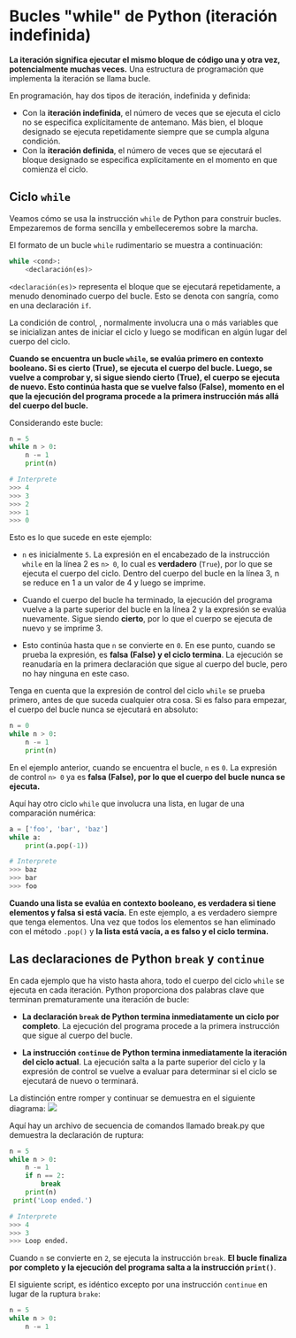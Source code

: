 # Bucles "while" de Python (iteración indefinida)
**La iteración significa ejecutar el mismo bloque de código una y otra vez, potencialmente muchas veces.** Una estructura de programación que implementa la iteración se llama bucle.

En programación, hay dos tipos de iteración, indefinida y definida:

 - Con la **iteración indefinida**, el número de veces que se ejecuta el ciclo no se especifica explícitamente de antemano. Más bien, el bloque designado se ejecuta repetidamente siempre que se cumpla alguna condición.
 - Con la **iteración definida**, el número de veces que se ejecutará el bloque designado se especifica explícitamente en el momento en que comienza el ciclo.

## Ciclo `while` 
Veamos cómo se usa la instrucción `while` de Python para construir bucles. Empezaremos de forma sencilla y embelleceremos sobre la marcha.

El formato de un bucle `while` rudimentario se muestra a continuación:
```python
while <cond>:
	<declaración(es)>
```
`<declaración(es)>` representa el bloque que se ejecutará repetidamente, a menudo denominado cuerpo del bucle. Esto se denota con sangría, como en una declaración `if`.

La condición de control, <cond>, normalmente involucra una o más variables que se inicializan antes de iniciar el ciclo y luego se modifican en algún lugar del cuerpo del ciclo.

**Cuando se encuentra un bucle `while`, <cond> se evalúa primero en contexto booleano. Si es cierto (True), se ejecuta el cuerpo del bucle. Luego, <cond> se vuelve a comprobar y, si sigue siendo cierto (True), el cuerpo se ejecuta de nuevo. Esto continúa hasta que <cond> se vuelve falso (False), momento en el que la ejecución del programa procede a la primera instrucción más allá del cuerpo del bucle.**

Considerando este bucle:
```python
n = 5
while n > 0:
	n -= 1
	print(n)

# Interprete
>>> 4
>>> 3
>>> 2
>>> 1
>>> 0
```
Esto es lo que sucede en este ejemplo:

- `n` es inicialmente `5`. La expresión en el encabezado de la instrucción `while` en la línea 2 es `n> 0`, lo cual es **verdadero** (`True`), por lo que se ejecuta el cuerpo del ciclo. Dentro del cuerpo del bucle en la línea 3, n se reduce en 1 a un valor de 4 y luego se imprime.

- Cuando el cuerpo del bucle ha terminado, la ejecución del programa vuelve a la parte superior del bucle en la línea 2 y la expresión se evalúa nuevamente. Sigue siendo **cierto**, por lo que el cuerpo se ejecuta de nuevo y se imprime 3.

- Esto continúa hasta que `n` se convierte en `0`. En ese punto, cuando se prueba la expresión, es **falsa (False) y el ciclo termina**. La ejecución se reanudaría en la primera declaración que sigue al cuerpo del bucle, pero no hay ninguna en este caso.

Tenga en cuenta que la expresión de control del ciclo `while` se prueba primero, antes de que suceda cualquier otra cosa. Si es falso para empezar, el cuerpo del bucle nunca se ejecutará en absoluto:
```python
n = 0
while n > 0:
	n -= 1
	print(n)
```
En el ejemplo anterior, cuando se encuentra el bucle, `n` es `0`. La expresión de control `n> 0` ya es **falsa (False), por lo que el cuerpo del bucle nunca se ejecuta.**

Aquí hay otro ciclo `while` que involucra una lista, en lugar de una comparación numérica:
```python
a = ['foo', 'bar', 'baz']
while a:
	print(a.pop(-1))

# Interprete
>>> baz
>>> bar
>>> foo	
```
**Cuando una lista se evalúa en contexto booleano, es verdadera si tiene elementos y falsa si está vacía.** En este ejemplo, a es verdadero siempre que tenga elementos. Una vez que todos los elementos se han eliminado con el método `.pop()` y **la lista está vacía, a es falso y el ciclo termina.**

## Las declaraciones de Python `break` y `continue`
En cada ejemplo que ha visto hasta ahora, todo el cuerpo del ciclo `while` se ejecuta en cada iteración. Python proporciona dos palabras clave que terminan prematuramente una iteración de bucle:

- **La declaración `break` de Python termina inmediatamente un ciclo por completo**. La ejecución del programa procede a la primera instrucción que sigue al cuerpo del bucle.

- **La instrucción `continue` de Python termina inmediatamente la iteración del ciclo actual**. La ejecución salta a la parte superior del ciclo y la expresión de control se vuelve a evaluar para determinar si el ciclo se ejecutará de nuevo o terminará.

La distinción entre romper y continuar se demuestra en el siguiente diagrama:
![](https://files.realpython.com/media/t.899f357dd948.png)

Aquí hay un archivo de secuencia de comandos llamado break.py que demuestra la declaración de ruptura:
```python
n = 5
while n > 0:
	n -= 1
	if n == 2:
		break
	print(n)
 print('Loop ended.')

# Interprete
>>> 4
>>> 3
>>> Loop ended.
```
Cuando `n` se convierte en `2`, se ejecuta la instrucción `break`. **El bucle finaliza por completo y la ejecución del programa salta a la instrucción `print()`**.

El siguiente script, es idéntico excepto por una instrucción `continue` en lugar de la ruptura `brake`:
```python
n = 5 
while n > 0:
	n -= 1
	

```
<!--stackedit_data:
eyJoaXN0b3J5IjpbLTk2NDYzNDM0OCw1MTg5MTgwNjhdfQ==
-->